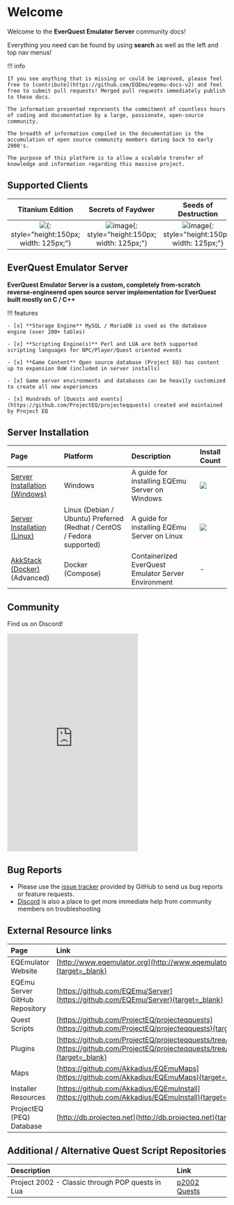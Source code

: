 # Welcome

Welcome to the **EverQuest Emulator Server** community docs! 

Everything you need can be found by using **search** as well as the left and top nav menus!

!!! info

    If you see anything that is missing or could be improved, please feel free to [contribute](https://github.com/EQEmu/eqemu-docs-v2) and feel free to submit pull requests! Merged pull requests immediately publish to these docs.

    The information presented represents the commitment of countless hours of coding and documentation by a large, passionate, open-source community.

    The breadth of information compiled in the documentation is the accumulation of open source community members dating back to early 2000's.

    The purpose of this platform is to allow a scalable transfer of knowledge and information regarding this massive project.

## Supported Clients

|Titanium Edition|Secrets of Faydwer|Seeds of Destruction|Underfoot|Rain of Fear (Most used)|
|:---:|:---:|:---:|:---:|:---:|
| ![](https://user-images.githubusercontent.com/3319450/143334304-4faf5cf8-6ed9-4b47-a0e2-938cc3f68e57.png){: style="height:150px; width: 125px;"} | ![image](https://user-images.githubusercontent.com/3319450/143334432-e6e9eaef-b141-4b05-9607-ceb38dcf717d.png){: style="height:150px; width: 125px;"} | ![image](https://user-images.githubusercontent.com/3319450/143334455-420ee97d-ed5e-4f21-a824-48371831c604.png){: style="height:150px; width: 125px;"} | ![image](https://user-images.githubusercontent.com/3319450/143334476-4b699dec-6a1b-4690-be7f-64eec22cd60c.png){: style="height:150px; width: 125px;"} | ![image](https://user-images.githubusercontent.com/3319450/143334498-810f76b6-7f18-4723-a02a-d50e11af96d1.png){: style="height:150px; width: 250px;"} |

## EverQuest Emulator Server

**EverQuest Emulator Server is a custom, completely from-scratch reverse-engineered open source server implementation for EverQuest built mostly on C / C++**

!!! features

    - [x] **Storage Engine** MySQL / MariaDB is used as the database engine (over 200+ tables)
    
    - [x] **Scripting Engine(s)** Perl and LUA are both supported scripting languages for NPC/Player/Quest oriented events
    
    - [x] **Game Content** Open source database (Project EQ) has content up to expansion OoW (included in server installs)
    
    - [x] Game server environments and databases can be heavily customized to create all new experiences
    
    - [x] Hundreds of [Quests and events](https://github.com/ProjectEQ/projecteqquests) created and maintained by Project EQ

## Server Installation

| Page | Platform | Description | Install Count |
| :--- | :--- | :--- | :--- |
| [Server Installation (Windows)](server/installation/server-installation-windows.md) | Windows | A guide for installing EQEmu Server on Windows | ![](https://camo.githubusercontent.com/befd841ddd0bcfee4679b37f84b78523866d252093acee36b459ca23df7886ca/687474703a2f2f616e616c79746963732e616b6b61646975732e636f6d2f3f696e7374616c6c5f636f756e742677696e646f77735f636f756e74)
| [Server Installation (Linux)](server/installation/server-installation-linux.md) | Linux (Debian / Ubuntu) Preferred (Redhat / CentOS / Fedora supported) | A guide for installing EQEmu Server on Linux | ![](https://camo.githubusercontent.com/99ffa002a4caeb201449be7df0d88324b197f5cb287ae5bb3678b43fcf1441b4/687474703a2f2f616e616c79746963732e616b6b61646975732e636f6d2f3f696e7374616c6c5f636f756e74266c696e75785f636f756e74) |
| [AkkStack (Docker)](https://github.com/Akkadius/akk-stack) (Advanced) | Docker (Compose) | Containerized EverQuest Emulator Server Environment | - |

## Community

Find us on Discord!

<iframe src="https://discord.com/widget?id=212663220849213441&theme=dark" width="300" height="500" allowtransparency="true" frameborder="0" sandbox="allow-popups allow-popups-to-escape-sandbox allow-same-origin allow-scripts"></iframe>

## Bug Reports

* Please use the [issue tracker](https://github.com/EQEmu/Server/issues) provided by GitHub to send us bug reports or feature requests.
* [Discord](https://discord.gg/QHsm7CD) is also a place to get more immediate help from community members on troubleshooting

## External Resource links

| Page | Link |
| :--- | :--- |
| EQEmulator Website | [http://www.eqemulator.org](http://www.eqemulator.org){target=_blank} |
| EQEmu Server GitHub Repository | [https://github.com/EQEmu/Server](https://github.com/EQEmu/Server){target=_blank} |
| Quest Scripts | [https://github.com/ProjectEQ/projecteqquests](https://github.com/ProjectEQ/projecteqquests){target=_blank} |
| Plugins | [https://github.com/ProjectEQ/projecteqquests/tree/master/plugins](https://github.com/ProjectEQ/projecteqquests/tree/master/plugins){target=_blank} |
| Maps | [https://github.com/Akkadius/EQEmuMaps](https://github.com/Akkadius/EQEmuMaps){target=_blank} |
| Installer Resources | [https://github.com/Akkadius/EQEmuInstall](https://github.com/Akkadius/EQEmuInstall){target=_blank} |
| ProjectEQ (PEQ) Database | [http://db.projecteq.net](http://db.projecteq.net){target=_blank} |

## Additional / Alternative Quest Script Repositories

| Description | Link |
| :--- | :--- |
| Project 2002 - Classic through POP quests in Lua | [p2002 Quests](https://github.com/p2002eq/quests) |


